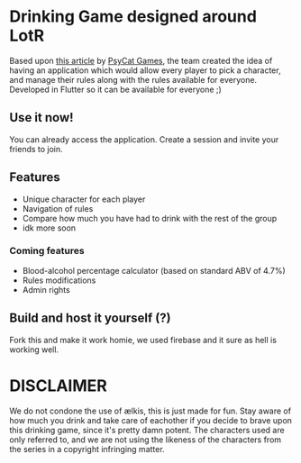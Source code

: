 # Drinking Game designed around LotR
Based upon [this article](https://psycatgames.com/magazine/party-games/the-lord-of-the-rings/) by [PsyCat Games](https://psycatgames.com/), the team created the idea of having an application which would allow every player to pick a character, and manage their rules along with the rules available for everyone. Developed in Flutter so it can be available for everyone ;) 


## Use it now!
You can already access the application. Create a session and invite your friends to join.

## Features
  * Unique character for each player
  * Navigation of rules
  * Compare how much you have had to drink with the rest of the group
  * idk more soon

### Coming features
* Blood-alcohol percentage calculator (based on standard ABV of 4.7%)
* Rules modifications
* Admin rights

## Build and host it yourself (?)
Fork this and make it work homie, we used firebase and it sure as hell is working well.

# DISCLAIMER
We do not condone the use of ælkis, this is just made for fun. Stay aware of how much you drink and take care of eachother if you decide to brave upon this drinking game, since it's pretty damn potent. The characters used are only referred to, and we are not using the likeness of the characters from the series in a copyright infringing matter. 

